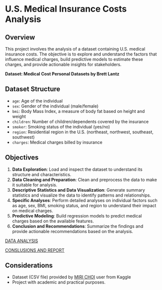 # U.S. Medical Insurance Costs Analysis

## Overview

This project involves the analysis of a dataset containing U.S. medical insurance costs. The objective is to explore and understand the factors that influence medical charges, build predictive models to estimate these charges, and provide actionable insights for stakeholders.

**Dataset: Medical Cost Personal Datasets by Brett Lantz**

## Dataset Structure

- `age`: Age of the individual
- `sex`: Gender of the individual (male/female)
- `bmi`: Body Mass Index, a measure of body fat based on height and weight
- `children`: Number of children/dependents covered by the insurance
- `smoker`: Smoking status of the individual (yes/no)
- `region`: Residential region in the U.S. (northeast, northwest, southeast, southwest)
- `charges`: Medical charges billed by insurance

## Objectives

1. **Data Exploration**: Load and inspect the dataset to understand its structure and characteristics.
2. **Data Cleaning and Preparation**: Clean and preprocess the data to make it suitable for analysis.
3. **Descriptive Statistics and Data Visualization**: Generate summary statistics and visualize the data to identify patterns and relationships.
4. **Specific Analyses**: Perform detailed analyses on individual factors such as age, sex, BMI, smoking status, and region to understand their impact on medical charges.
5. **Predictive Modeling**: Build regression models to predict medical charges based on the available features.
6. **Conclusion and Recommendations**: Summarize the findings and provide actionable recommendations based on the analysis.


[DATA ANALYSIS](./us_medical_insurance_costs.ipynb)

[CONSLUSIONS AND REPORT](./conclusion_and_reporting.md)

## Considerations
- Dataset (CSV file) provided by [MIRI CHOI](https://www.kaggle.com/datasets/mirichoi0218/insurance) user from Kaggle
- Project with academic and practical purposes.